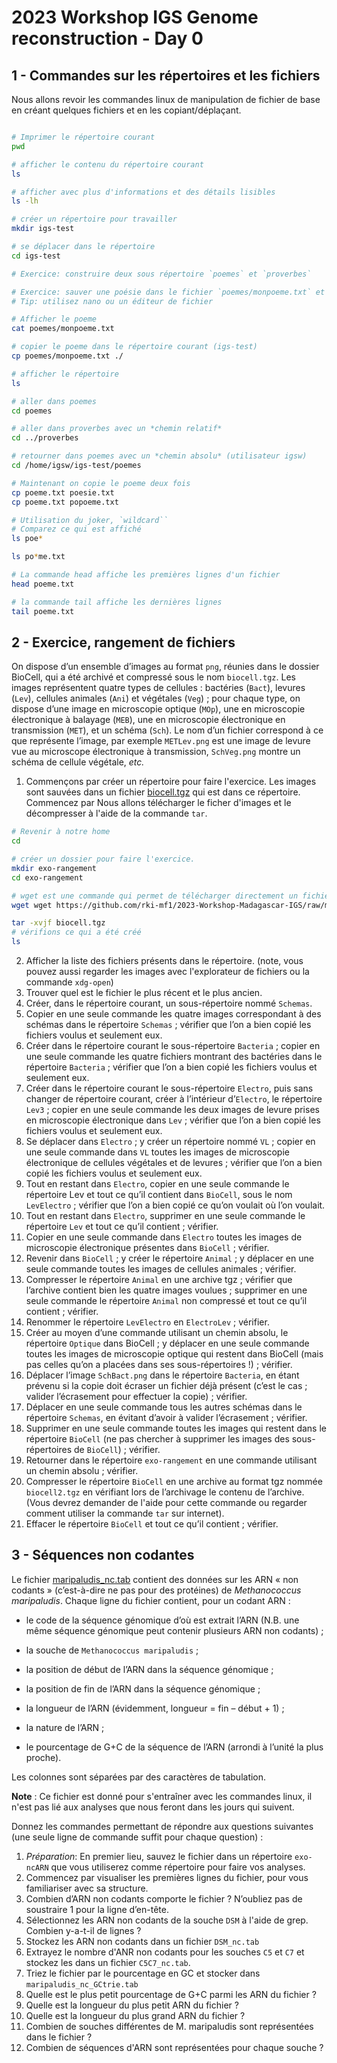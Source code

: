 # 2023 Workshop IGS Genome reconstruction - Day 0



## 1 - Commandes sur les répertoires et les fichiers

Nous allons revoir les commandes linux de manipulation de fichier de base en créant quelques fichiers et en les copiant/déplaçant. 

```bash

# Imprimer le répertoire courant
pwd

# afficher le contenu du répertoire courant
ls

# afficher avec plus d'informations et des détails lisibles
ls -lh

# créer un répertoire pour travailler
mkdir igs-test

# se déplacer dans le répertoire
cd igs-test

# Exercice: construire deux sous répertoire `poemes` et `proverbes`

# Exercice: sauver une poésie dans le fichier `poemes/monpoeme.txt` et un proverbe dans le répertoire `proverbe/monproverbe.txt` (par exemple à partir de [ce site](https://www.proverbes-francais.fr/) pour les proverbes et [celui ci](https://www.mon-poeme.fr) pour les poemes)
# Tip: utilisez nano ou un éditeur de fichier

# Afficher le poeme 
cat poemes/monpoeme.txt

# copier le poeme dans le répertoire courant (igs-test) 
cp poemes/monpoeme.txt ./

# afficher le répertoire
ls 

# aller dans poemes 
cd poemes

# aller dans proverbes avec un *chemin relatif*
cd ../proverbes

# retourner dans poemes avec un *chemin absolu* (utilisateur igsw)
cd /home/igsw/igs-test/poemes

# Maintenant on copie le poeme deux fois
cp poeme.txt poesie.txt
cp poeme.txt popoeme.txt

# Utilisation du joker, `wildcard``
# Comparez ce qui est affiché
ls poe*

ls po*me.txt

# La commande head affiche les premières lignes d'un fichier
head poeme.txt

# la commande tail affiche les dernières lignes
tail poeme.txt 

```

## 2 - Exercice, rangement de fichiers

On dispose d’un ensemble d’images au format `png`, réunies dans le dossier BioCell, qui a été archivé et compressé sous le nom `biocell.tgz`. Les images représentent quatre types de cellules : bactéries (`Bact`), levures (`Lev`), cellules animales (`Ani`) et végétales (`Veg`) ; pour chaque type, on dispose d’une image en microscopie optique (`MOp`), une en microscopie électronique à balayage (`MEB`), une en microscopie électronique en transmission (`MET`), et un schéma (`Sch`). Le nom d’un fichier correspond à ce que représente l’image, par exemple `METLev.png` est une image de levure vue au microscope électronique à transmission, `SchVeg.png` montre un schéma de cellule végétale, _etc._

1. Commençons par créer un répertoire pour faire l'exercice. Les images sont sauvées dans un fichier [biocell.tgz](biocell.tgz) qui est dans ce répertoire. Commencez par Nous allons télécharger le ficher d'images et le décompresser à l'aide de la commande `tar`. 

```bash 
# Revenir à notre home
cd

# créer un dossier pour faire l'exercice.
mkdir exo-rangement
cd exo-rangement

# wget est une commande qui permet de télécharger directement un fichier d'internet 
wget wget https://github.com/rki-mf1/2023-Workshop-Madagascar-IGS/raw/main/day00-friday/biocell.tgz

tar -xvjf biocell.tgz
# vérifions ce qui a été créé
ls 
```

2. Afficher la liste des fichiers présents dans le répertoire. (note, vous pouvez aussi regarder les images avec l'explorateur de fichiers ou la commande `xdg-open`)
3. Trouver quel est le fichier le plus récent et le plus ancien.
4. Créer, dans le répertoire courant, un sous-répertoire nommé `Schemas`.
5. Copier en une seule commande les quatre images correspondant à des schémas dans le répertoire `Schemas` ; vérifier que l’on a bien copié les fichiers voulus et seulement eux.
6. Créer dans le répertoire courant le sous-répertoire `Bacteria` ; copier en une seule commande les quatre fichiers montrant des bactéries dans le répertoire `Bacteria` ; vérifier que l’on a bien copié les fichiers voulus et seulement eux.
7. Créer dans le répertoire courant le sous-répertoire `Electro`, puis sans changer de répertoire courant, créer à l’intérieur d’`Electro`, le répertoire `Lev3` ; copier en une seule commande les deux images de levure prises en microscopie électronique dans `Lev` ; vérifier que l’on a bien copié les fichiers voulus et seulement eux.
8. Se déplacer dans `Electro` ; y créer un répertoire nommé `VL` ; copier en une seule commande dans `VL` toutes les images de microscopie électronique de cellules végétales et de levures ; vérifier que l’on a bien copié les fichiers voulus et seulement eux.
9. Tout en restant dans `Electro`, copier en une seule commande le répertoire Lev et tout ce qu’il contient dans `BioCell`, sous le nom `LevElectro` ; vérifier que l’on a bien copié ce qu’on voulait où l’on voulait.
10. Tout en restant dans `Electro`, supprimer en une seule commande le répertoire `Lev` et tout ce qu’il contient ; vérifier.
11. Copier en une seule commande dans `Electro` toutes les images de microscopie électronique présentes dans `BioCell` ; vérifier.
12. Revenir dans `BioCell` ; y créer le répertoire `Animal` ; y déplacer en une seule commande toutes les images de cellules animales ; vérifier.
13. Compresser le répertoire `Animal` en une archive tgz ; vérifier que l’archive contient bien les quatre images voulues ; supprimer en une seule commande le répertoire `Animal` non compressé et tout ce qu’il contient ; vérifier.
14. Renommer le répertoire `LevElectro` en `ElectroLev` ; vérifier.
15. Créer au moyen d’une commande utilisant un chemin absolu, le répertoire `Optique` dans BioCell ; y déplacer en une seule commande toutes les images de microscopie optique qui restent dans BioCell (mais pas celles qu’on a placées dans ses sous-répertoires !) ; vérifier.
16. Déplacer l’image `SchBact.png` dans le répertoire `Bacteria`, en étant prévenu si la copie doit écraser un fichier déjà présent (c’est le cas ; valider l’écrasement pour effectuer la copie) ; vérifier.
17. Déplacer en une seule commande tous les autres schémas dans le répertoire `Schemas`, en évitant d’avoir à valider l’écrasement ; vérifier.
18. Supprimer en une seule commande toutes les images qui restent dans le répertoire `BioCell` (ne pas chercher à supprimer les images des sous-répertoires de `BioCell`) ; vérifier.
19. Retourner dans le répertoire `exo-rangement` en une commande utilisant un chemin absolu ; vérifier.
20. Compresser le répertoire `BioCell` en une archive au format tgz nommée `biocell2.tgz` en vérifiant lors de l’archivage le contenu de l’archive. (Vous devrez demander de l'aide pour cette commande ou regarder comment utiliser la commande `tar` sur internet).
21. Effacer le répertoire `BioCell` et tout ce qu’il contient ; vérifier.


## 3 - Séquences non codantes

Le fichier [maripaludis_nc.tab](maripaludis_nc.tab) contient des données sur les ARN « non codants » (c’est-à-dire ne pas pour des protéines) de _Methanococcus maripaludis_. Chaque ligne du fichier contient, pour un codant ARN :

* le code de la séquence génomique d’où est extrait l’ARN (N.B. une même séquence génomique peut contenir plusieurs ARN non codants) ;

* la souche de `Methanococcus maripaludis` ;
* la position de début de l’ARN dans la séquence génomique ;
* la position de fin de l’ARN dans la séquence génomique ;
* la longueur de l’ARN (évidemment, longueur = fin – début + 1) ;
* la nature de l’ARN ;
* le pourcentage de G+C de la séquence de l’ARN (arrondi à l’unité la plus proche).

Les colonnes sont séparées par des caractères de tabulation.

**Note** : Ce fichier est donné pour s'entraîner avec les commandes linux, il n'est pas  lié aux analyses que nous feront dans les jours qui suivent.

Donnez les commandes permettant de répondre aux questions suivantes (une seule ligne de commande suffit pour chaque question) :
1. *Préparation*: En premier lieu, sauvez le fichier dans un répertoire `exo-ncARN` que vous utiliserez comme répertoire pour faire vos analyses.
2. Commencez par visualiser les premières lignes du fichier, pour vous familiariser avec sa structure.
2. Combien d’ARN non codants comporte le fichier ? N’oubliez pas de soustraire 1 pour la ligne d’en-tête.
4. Sélectionnez les ARN non codants de la souche `DSM` à l'aide de grep. Combien y-a-t-il de lignes ? 
5. Stockez les ARN non codants dans un fichier `DSM_nc.tab`
6. Extrayez le nombre d'ANR non codants pour les souches `C5` et `C7` et stockez les dans un fichier `C5C7_nc.tab`.
7. Triez le fichier par le pourcentage en GC et stocker dans `maripaludis_nc_GCtrie.tab`
8. Quelle est le plus petit pourcentage de G+C parmi les ARN du fichier ?
9. Quelle est la longueur du plus petit ARN du fichier ?
10. Quelle est la longueur du plus grand ARN du fichier ?
11. Combien de souches différentes de M. maripaludis sont représentées dans le fichier ?
12. Combien de séquences d'ARN sont représentées pour chaque souche ?
